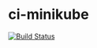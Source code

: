 # ci-minikube

[![Build Status](https://travis-ci.org/gavinzhou/ci-minikube.svg?branch=master)](https://travis-ci.org/gavinzhou/ci-minikube)